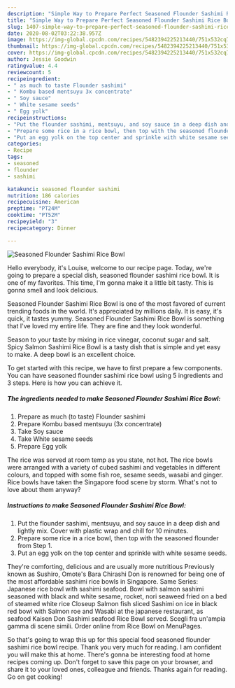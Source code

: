 ```yaml
---
description: "Simple Way to Prepare Perfect Seasoned Flounder Sashimi Rice Bowl"
title: "Simple Way to Prepare Perfect Seasoned Flounder Sashimi Rice Bowl"
slug: 1407-simple-way-to-prepare-perfect-seasoned-flounder-sashimi-rice-bowl
date: 2020-08-02T03:22:38.957Z
image: https://img-global.cpcdn.com/recipes/5482394225213440/751x532cq70/seasoned-flounder-sashimi-rice-bowl-recipe-main-photo.jpg
thumbnail: https://img-global.cpcdn.com/recipes/5482394225213440/751x532cq70/seasoned-flounder-sashimi-rice-bowl-recipe-main-photo.jpg
cover: https://img-global.cpcdn.com/recipes/5482394225213440/751x532cq70/seasoned-flounder-sashimi-rice-bowl-recipe-main-photo.jpg
author: Jessie Goodwin
ratingvalue: 4.4
reviewcount: 5
recipeingredient:
- " as much to taste Flounder sashimi"
- " Kombu based mentsuyu 3x concentrate"
- " Soy sauce"
- " White sesame seeds"
- " Egg yolk"
recipeinstructions:
- "Put the flounder sashimi, mentsuyu, and soy sauce in a deep dish and lightly mix. Cover with plastic wrap and chill for 10 minutes."
- "Prepare some rice in a rice bowl, then top with the seasoned flounder from Step 1."
- "Put an egg yolk on the top center and sprinkle with white sesame seeds."
categories:
- Recipe
tags:
- seasoned
- flounder
- sashimi

katakunci: seasoned flounder sashimi 
nutrition: 186 calories
recipecuisine: American
preptime: "PT24M"
cooktime: "PT52M"
recipeyield: "3"
recipecategory: Dinner

---
```



![Seasoned Flounder Sashimi Rice Bowl](https://img-global.cpcdn.com/recipes/5482394225213440/751x532cq70/seasoned-flounder-sashimi-rice-bowl-recipe-main-photo.jpg)

Hello everybody, it's Louise, welcome to our recipe page. Today, we're going to prepare a special dish, seasoned flounder sashimi rice bowl. It is one of my favorites. This time, I'm gonna make it a little bit tasty. This is gonna smell and look delicious.

Seasoned Flounder Sashimi Rice Bowl is one of the most favored of current trending foods in the world. It's appreciated by millions daily. It is easy, it's quick, it tastes yummy. Seasoned Flounder Sashimi Rice Bowl is something that I've loved my entire life. They are fine and they look wonderful.

Season to your taste by mixing in rice vinegar, coconut sugar and salt. Spicy Salmon Sashimi Rice Bowl is a tasty dish that is simple and yet easy to make. A deep bowl is an excellent choice.


To get started with this recipe, we have to first prepare a few components. You can have seasoned flounder sashimi rice bowl using 5 ingredients and 3 steps. Here is how you can achieve it.

<!--inarticleads1-->

##### The ingredients needed to make Seasoned Flounder Sashimi Rice Bowl:

1. Prepare  as much (to taste) Flounder sashimi
1. Prepare  Kombu based mentsuyu (3x concentrate)
1. Take  Soy sauce
1. Take  White sesame seeds
1. Prepare  Egg yolk


The rice was served at room temp as you state, not hot. The rice bowls were arranged with a variety of cubed sashimi and vegetables in different colours, and topped with some fish roe, sesame seeds, wasabi and ginger. Rice bowls have taken the Singapore food scene by storm. What&#39;s not to love about them anyway? 

<!--inarticleads2-->

##### Instructions to make Seasoned Flounder Sashimi Rice Bowl:

1. Put the flounder sashimi, mentsuyu, and soy sauce in a deep dish and lightly mix. Cover with plastic wrap and chill for 10 minutes.
1. Prepare some rice in a rice bowl, then top with the seasoned flounder from Step 1.
1. Put an egg yolk on the top center and sprinkle with white sesame seeds.


They&#39;re comforting, delicious and are usually more nutritious Previously known as Sushiro, Omote&#39;s Bara Chirashi Don is renowned for being one of the most affordable sashimi rice bowls in Singapore. Same Series: Japanese rice bowl with sashimi seafood. Bowl with salmon sashimi seasoned with black and white sesame, rocket, nori seaweed fried on a bed of steamed white rice Closeup Salmon fish sliced Sashimi on ice in black red bowl with Salmon roe and Wasabi at the japanese restaurant, as seafood Kaisen Don Sashimi seafood Rice Bowl served. Scegli fra un&#39;ampia gamma di scene simili. Order online from Rice Bowl on MenuPages. 

So that's going to wrap this up for this special food seasoned flounder sashimi rice bowl recipe. Thank you very much for reading. I am confident you will make this at home. There's gonna be interesting food at home recipes coming up. Don't forget to save this page on your browser, and share it to your loved ones, colleague and friends. Thanks again for reading. Go on get cooking!

